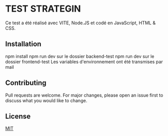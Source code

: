 # TEST STRATEGIN

Ce test a été réalisé avec VITE, Node.JS et codé en JavaScript, HTML & CSS.

## Installation
npm install
npm run dev sur le dossier backend-test
npm run dev sur le dossier frontend-test
Les variables d'environnement ont été transmises par mail

## Contributing
Pull requests are welcome. For major changes, please open an issue first to discuss what you would like to change.

## License
[MIT](https://choosealicense.com/licenses/mit/)
